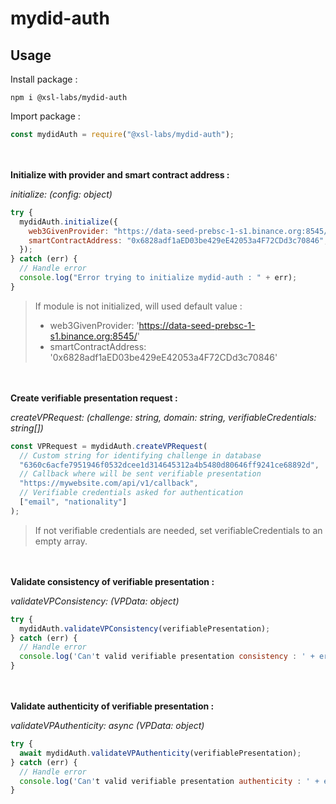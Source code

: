 # mydid-auth

## Usage

Install package :

```shell
npm i @xsl-labs/mydid-auth
```

Import package :

```javascript
const mydidAuth = require("@xsl-labs/mydid-auth");
```

<br/><br/>
**Initialize with provider and smart contract address :**

_initialize: (config: object)_

```javascript
try {
  mydidAuth.initialize({
    web3GivenProvider: "https://data-seed-prebsc-1-s1.binance.org:8545/",
    smartContractAddress: "0x6828adf1aED03be429eE42053a4F72CDd3c70846",
  });
} catch (err) {
  // Handle error
  console.log("Error trying to initialize mydid-auth : " + err);
}
```

> If module is not initialized, will used default value :
>
> - web3GivenProvider: 'https://data-seed-prebsc-1-s1.binance.org:8545/'
> - smartContractAddress: '0x6828adf1aED03be429eE42053a4F72CDd3c70846'

<br/><br/>
**Create verifiable presentation request :**

_createVPRequest: (challenge: string, domain: string, verifiableCredentials: string[])_

```javascript
const VPRequest = mydidAuth.createVPRequest(
  // Custom string for identifying challenge in database
  "6360c6acfe7951946f0532dcee1d314645312a4b5480d80646ff9241ce68892d",
  // Callback where will be sent verifiable presentation
  "https://mywebsite.com/api/v1/callback",
  // Verifiable credentials asked for authentication
  ["email", "nationality"]
);
```

> If not verifiable credentials are needed, set verifiableCredentials to an empty array.

<br/><br/>
**Validate consistency of verifiable presentation :**

_validateVPConsistency: (VPData: object)_

```javascript
try {
  mydidAuth.validateVPConsistency(verifiablePresentation);
} catch (err) {
  // Handle error
  console.log('Can't valid verifiable presentation consistency : ' + err);
}
```

<br/><br/>
**Validate authenticity of verifiable presentation :**

_validateVPAuthenticity: async (VPData: object)_

```javascript
try {
  await mydidAuth.validateVPAuthenticity(verifiablePresentation);
} catch (err) {
  // Handle error
  console.log('Can't valid verifiable presentation authenticity : ' + err);
}
```
